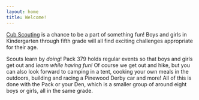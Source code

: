 ```yaml
---
layout: home
title: Welcome!
---
```

[Cub Scouting](https://www.scouting.org/programs/cub-scouts/) 
is a chance to be a part of something fun!
Boys and girls in Kindergarten through fifth grade will all find exciting
challenges appropriate for their age.

Scouts learn by _doing_! Pack 379 holds regular events so
that boys and girls get out and _learn while having fun!_ Of course
we get out and hike, but you can also look forward to camping
in a tent, cooking your own meals in the outdoors, building and
racing a Pinewood Derby car and more! All of this is done with
the Pack or your Den, which is a smaller group of around eight
boys or girls, all in the same grade.
